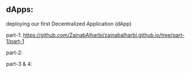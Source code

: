 ## dApps:
deploying our first Decentralized Application (dApp)

part-1: https://github.com/ZainabAlharbi/zainabalharbi.github.io/tree/part-1/part-1

part-2:

part-3 & 4:
